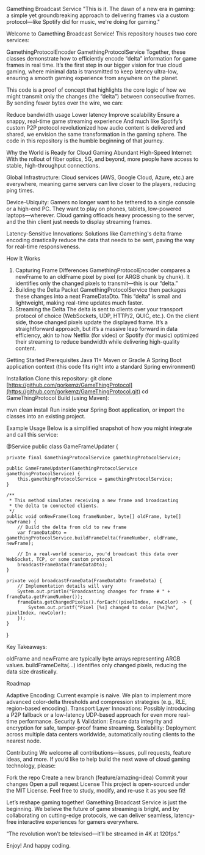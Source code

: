 Gamething Broadcast Service
"This is it. The dawn of a new era in gaming: a simple yet groundbreaking approach to delivering frames via a custom protocol—like Spotify did for music, we're doing for gaming."

Welcome to Gamething Broadcast Service! This repository houses two core services:

GamethingProtocolEncoder
GamethingProtocolService
Together, these classes demonstrate how to efficiently encode “delta” information for game frames in real time. It’s the first step in our bigger vision for true cloud gaming, where minimal data is transmitted to keep latency ultra-low, ensuring a smooth gaming experience from anywhere on the planet.

This code is a proof of concept that highlights the core logic of how we might transmit only the changes (the “delta”) between consecutive frames. By sending fewer bytes over the wire, we can:

Reduce bandwidth usage
Lower latency
Improve scalability
Ensure a snappy, real-time game streaming experience
And much like Spotify’s custom P2P protocol revolutionized how audio content is delivered and shared, we envision the same transformation in the gaming sphere. The code in this repository is the humble beginning of that journey.

Why the World is Ready for Cloud Gaming
Abundant High-Speed Internet: With the rollout of fiber optics, 5G, and beyond, more people have access to stable, high-throughput connections.

Global Infrastructure: Cloud services (AWS, Google Cloud, Azure, etc.) are everywhere, meaning game servers can live closer to the players, reducing ping times.

Device-Ubiquity: Gamers no longer want to be tethered to a single console or a high-end PC. They want to play on phones, tablets, low-powered laptops—wherever. Cloud gaming offloads heavy processing to the server, and the thin client just needs to display streaming frames.

Latency-Sensitive Innovations: Solutions like Gamething's delta frame encoding drastically reduce the data that needs to be sent, paving the way for real-time responsiveness.

How It Works
1. Capturing Frame Differences
GamethingProtocolEncoder compares a newFrame to an oldFrame pixel by pixel (or ARGB chunk by chunk).
It identifies only the changed pixels to transmit—this is our “delta.”
2. Building the Delta Packet
GamethingProtocolService then packages these changes into a neat FrameDataDto.
This “delta” is small and lightweight, making real-time updates much faster.
3. Streaming the Delta
The delta is sent to clients over your transport protocol of choice (WebSockets, UDP, HTTP/2, QUIC, etc.).
On the client side, those changed pixels update the displayed frame.
It’s a straightforward approach, but it’s a massive leap forward in data efficiency, akin to how Netflix (for video) or Spotify (for music) optimized their streaming to reduce bandwidth while delivering high-quality content.

Getting Started
Prerequisites
Java 11+
Maven or Gradle
A Spring Boot application context (this code fits right into a standard Spring environment)

Installation
Clone this repository:
git clone [https://github.com/gorkemz/GameThingProtocol](https://github.com/gorkemz/GameThingProtocol.git)
cd GameThingProtocol
Build (using Maven):

mvn clean install
Run inside your Spring Boot application, or import the classes into an existing project.

Example Usage
Below is a simplified snapshot of how you might integrate and call this service:

@Service
public class GameFrameUpdater {

    private final GamethingProtocolService gamethingProtocolService;

    public GameFrameUpdater(GamethingProtocolService gamethingProtocolService) {
        this.gamethingProtocolService = gamethingProtocolService;
    }

    /**
     * This method simulates receiving a new frame and broadcasting
     * the delta to connected clients.
     */
    public void onNewFrame(long frameNumber, byte[] oldFrame, byte[] newFrame) {
        // Build the delta from old to new frame
        var frameDataDto = gamethingProtocolService.buildFrameDelta(frameNumber, oldFrame, newFrame);

        // In a real-world scenario, you'd broadcast this data over WebSocket, TCP, or some custom protocol
        broadcastFrameData(frameDataDto);
    }

    private void broadcastFrameData(FrameDataDto frameData) {
        // Implementation details will vary
        System.out.println("Broadcasting changes for frame # " + frameData.getFrameNumber());
        frameData.getChangedPixels().forEach((pixelIndex, newColor) -> {
            System.out.printf("Pixel [%s] changed to color [%s]%n", pixelIndex, newColor);
        });
    }
}

Key Takeaways:

oldFrame and newFrame are typically byte arrays representing ARGB values.
buildFrameDelta(...) identifies only changed pixels, reducing the data size drastically.

Roadmap

Adaptive Encoding: Current example is naive. We plan to implement more advanced color-delta thresholds and compression strategies (e.g., RLE, region-based encoding).
Transport Layer Innovations: Possibly introducing a P2P fallback or a low-latency UDP-based approach for even more real-time performance.
Security & Validation: Ensure data integrity and encryption for safe, tamper-proof frame streaming.
Scalability: Deployment across multiple data centers worldwide, automatically routing clients to the nearest node.


Contributing
We welcome all contributions—issues, pull requests, feature ideas, and more. If you’d like to help build the next wave of cloud gaming technology, please:

Fork the repo
Create a new branch (feature/amazing-idea)
Commit your changes
Open a pull request
License
This project is open-sourced under the MIT License. Feel free to study, modify, and re-use it as you see fit!

Let’s reshape gaming together!
Gamething Broadcast Service is just the beginning. We believe the future of game streaming is bright, and by collaborating on cutting-edge protocols, we can deliver seamless, latency-free interactive experiences for gamers everywhere.

“The revolution won’t be televised—it’ll be streamed in 4K at 120fps.”

Enjoy! And happy coding.

